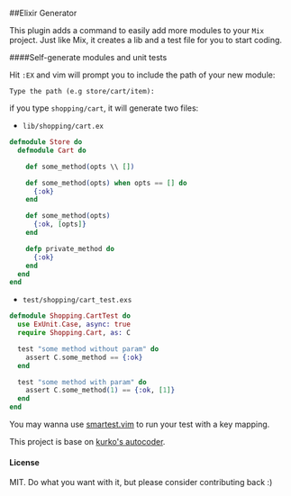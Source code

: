 ##Elixir Generator

This plugin adds a command to easily add more modules to your `Mix` project.
Just like Mix, it creates a lib and a test file for you to start coding.

####Self-generate modules and unit tests

Hit `:EX` and vim will prompt you to include the path of your new module:

```Type the path (e.g store/cart/item):```

if you type `shopping/cart`, it will generate two files:

* `lib/shopping/cart.ex`

```elixir
defmodule Store do
  defmodule Cart do

    def some_method(opts \\ [])

    def some_method(opts) when opts == [] do
      {:ok}
    end

    def some_method(opts)
      {:ok, [opts]}
    end

    defp private_method do
      {:ok}
    end
  end
end
```

* `test/shopping/cart_test.exs`

```elixir
defmodule Shopping.CartTest do
  use ExUnit.Case, async: true
  require Shopping.Cart, as: C

  test "some method without param" do
    assert C.some_method == {:ok}
  end

  test "some method with param" do
    assert C.some_method(1) == {:ok, [1]}
  end
end
```

You may wanna use [smartest.vim](https://github.com/jadercorrea/smartest.vim)
to run your test with a key mapping.

This project is base on [kurko's autocoder](https://github.com/kurko/autocoder.vim).

#### License
MIT. Do what you want with it, but please consider contributing back :)
